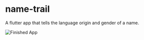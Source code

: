 # name-trail
A flutter app that tells the language origin and gender of a name.

![Finished App](https://github.com/Nayalash/name-trail/blob/master/docs/NameTrail.gif)
